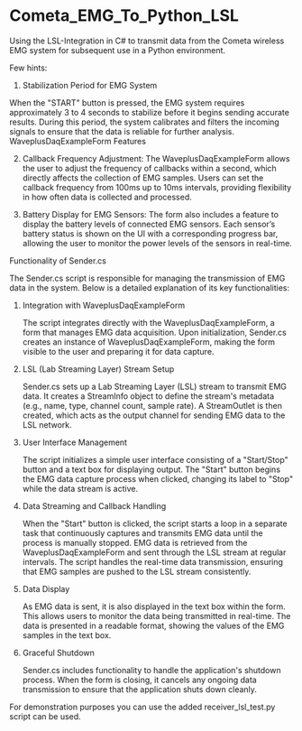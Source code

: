 # Cometa_EMG_To_Python_LSL
Using the LSL-Integration in C# to transmit data from the Cometa wireless EMG system for subsequent use in a Python environment.

Few hints:

1. Stabilization Period for EMG System

When the "START" button is pressed, the EMG system requires approximately 3 to 4 seconds to stabilize before it begins sending accurate results. During this period, the system calibrates and filters the incoming signals to ensure that the data is reliable for further analysis.
WaveplusDaqExampleForm Features

2. Callback Frequency Adjustment:
    The WaveplusDaqExampleForm allows the user to adjust the frequency of callbacks within a second, which directly affects the collection of EMG samples.
    Users can set the callback frequency from 100ms up to 10ms intervals, providing flexibility in how often data is collected and processed.

3. Battery Display for EMG Sensors:
    The form also includes a feature to display the battery levels of connected EMG sensors.
    Each sensor’s battery status is shown on the UI with a corresponding progress bar, allowing the user to monitor the power levels of the sensors in real-time.


Functionality of Sender.cs

The Sender.cs script is responsible for managing the transmission of EMG data in the system. Below is a detailed explanation of its key functionalities:
1. Integration with WaveplusDaqExampleForm

    The script integrates directly with the WaveplusDaqExampleForm, a form that manages EMG data acquisition.
    Upon initialization, Sender.cs creates an instance of WaveplusDaqExampleForm, making the form visible to the user and preparing it for data capture.

2. LSL (Lab Streaming Layer) Stream Setup

    Sender.cs sets up a Lab Streaming Layer (LSL) stream to transmit EMG data.
    It creates a StreamInfo object to define the stream's metadata (e.g., name, type, channel count, sample rate).
    A StreamOutlet is then created, which acts as the output channel for sending EMG data to the LSL network.

3. User Interface Management

    The script initializes a simple user interface consisting of a "Start/Stop" button and a text box for displaying output.
    The "Start" button begins the EMG data capture process when clicked, changing its label to "Stop" while the data stream is active.

4. Data Streaming and Callback Handling

    When the "Start" button is clicked, the script starts a loop in a separate task that continuously captures and transmits EMG data until the process is manually stopped.
    EMG data is retrieved from the WaveplusDaqExampleForm and sent through the LSL stream at regular intervals.
    The script handles the real-time data transmission, ensuring that EMG samples are pushed to the LSL stream consistently.

5. Data Display

    As EMG data is sent, it is also displayed in the text box within the form. This allows users to monitor the data being transmitted in real-time.
    The data is presented in a readable format, showing the values of the EMG samples in the text box.

6. Graceful Shutdown

    Sender.cs includes functionality to handle the application's shutdown process.
    When the form is closing, it cancels any ongoing data transmission to ensure that the application shuts down cleanly.

For demonstration purposes you can use the added receiver_lsl_test.py script can be used.

